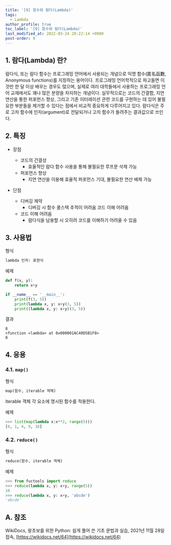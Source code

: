 ```yaml
---
title: '[9] 함수와 람다(Lambda)'
tags:
  - Lambda
author_profile: true
toc_label: '[9] 함수와 람다(Lambda)'
last_modified_at: 2022-03-24 20:22:14 +0900
post-order: 9
---
```


## 1. 람다(Lambda) 란?
람다식, 또는 람다 함수는 프로그래밍 언어에서 사용되는 개념으로 익명 함수(匿名函數, Anonymous functions)를 지칭하는 용어이다. 프로그래밍 언어학적으로 파고들면 이것만 한 달 이상 배우는 경우도 많으며, 실제로 여러 대학들에서 사용하는 프로그래밍 언어 교재에서도 꽤나 많은 분량을 차지하는 개념이다. 실무적으로는 코드의 간결함, 지연 연산을 통한 퍼포먼스 향상, 그리고 기존 이터레이션 관련 코드를 구현하는 데 있어 불필요한 부분들을 제거할 수 있다는 점에서 비교적 중요하게 다루어지고 있다. 람다식은 주로 고차 함수에 인자(argument)로 전달되거나 고차 함수가 돌려주는 결과값으로 쓰인다.

## 2. 특징
- 장점
    - 코드의 간결성
        - 효율적인 람다 함수 사용을 통해 불필요한 루프문 삭제 가능
    - 퍼포먼스 향상
        - 지연 연산을 이용해 효율적 퍼포먼스 기대, 불필요한 연산 배제 가능

- 단점
    - 디버깅 제약
        - 디버깅 시 함수 콜스택 추적이 어려움 코드 이해 어려움 
    - 코드 이해 어려움
        - 람다식을 남용할 시 오히려 코드를 이해하기 어려울 수 있음

## 3. 사용법
<p class=short>형식</p>

```txt
lambda 인자: 표현식
```

<p class=short>예제</p>

```python
def f(x, y):
    return x+y

if __name__ == '__main__':
    print(f(3, 5))
    print(lambda x, y: x+y(3, 5))
    print((lambda x, y: x+y)(3, 5))
```

<p class=short>결과</p>

```
8
<function <lambda> at 0x000001AC40D5B1F8>
8
```

## 4. 응용
### 4.1. `map()`
<p class=short>형식</p>

```txt
map(함수, iterable 객체)
```
iterable 객체 각 요소에 명시된 함수를 적용한다.

<p class=short>예제</p>

```python
>>> list(map(lambda x:x**2, range(5)))
[0, 1, 4, 9, 16]
```

### 4.2. `reduce()`
<p class=short>형식</p>

```txt
reduce(함수, iterable 객체)
```

<p class=short>예제</p>

```python
>>> from fuctools import reduce
>>> reduce(lambda x, y: x+y, range(5))
10
>>> reduce(lambda x, y: x+y, 'abcde')
'abcde'
```

## A. 참조
WikiDocs, 왕초보를 위한 Python: 쉽게 풀어 쓴 기초 문법과 실습, 2021년 11월 28일 접속, [https://wikidocs.net/64](https://wikidocs.net/64)
